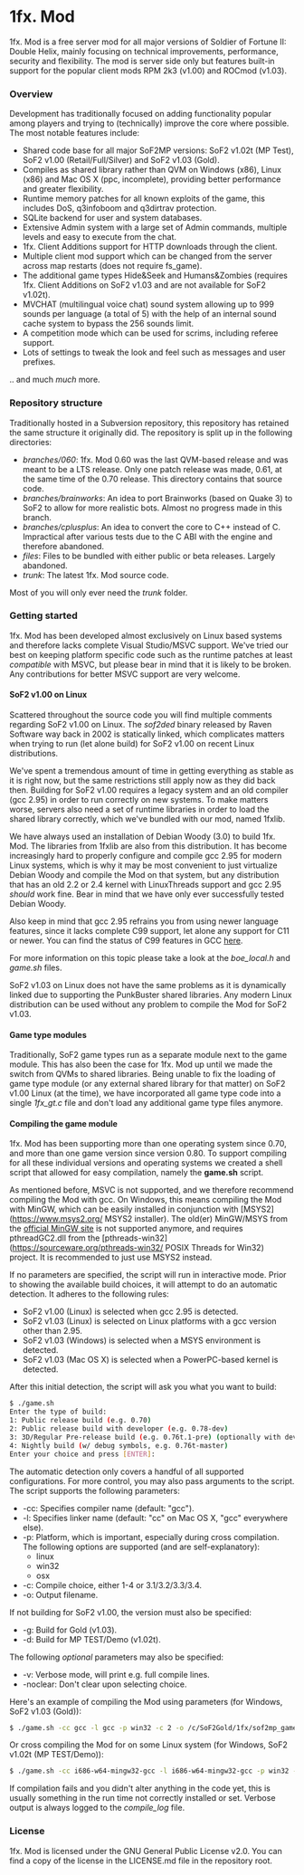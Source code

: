 # 1fx. Mod
1fx. Mod is a free server mod for all major versions of Soldier of Fortune II:
Double Helix, mainly focusing on technical improvements, performance,
security and flexibility. The mod is server side only but features built-in
support for the popular client mods RPM 2k3 (v1.00) and ROCmod (v1.03).

### Overview
Development has traditionally focused on adding functionality popular among
players and trying to (technically) improve the core where possible. The most
notable features include:

* Shared code base for all major SoF2MP versions: SoF2 v1.02t (MP Test), SoF2
v1.00 (Retail/Full/Silver) and SoF2 v1.03 (Gold).
* Compiles as shared library rather than QVM on Windows (x86), Linux (x86) and
Mac OS X (ppc, incomplete), providing better performance and greater
flexibility.
* Runtime memory patches for all known exploits of the game, this includes DoS,
q3infoboom and q3dirtrav protection.
* SQLite backend for user and system databases.
* Extensive Admin system with a large set of Admin commands, multiple levels and
easy to execute from the chat.
* 1fx. Client Additions support for HTTP downloads through the client.
* Multiple client mod support which can be changed from the server across map
restarts (does not require fs_game).
* The additional game types Hide&Seek and Humans&Zombies (requires 1fx. Client
Additions on SoF2 v1.03 and are not available for SoF2 v1.02t).
* MVCHAT (multilingual voice chat) sound system allowing up to 999 sounds per
language (a total of 5) with the help of an internal sound cache system to
bypass the 256 sounds limit.
* A competition mode which can be used for scrims, including referee support.
* Lots of settings to tweak the look and feel such as messages and user
prefixes.

.. and much *much* more.

### Repository structure
Traditionally hosted in a Subversion repository, this repository has retained
the same structure it originally did. The repository is split up in the
following directories:

* *branches/060*: 1fx. Mod 0.60 was the last QVM-based release and was meant to
be a LTS release. Only one patch release was made, 0.61, at the same time of the
0.70 release. This directory contains that source code.
* *branches/brainworks*: An idea to port Brainworks (based on Quake 3) to SoF2
to allow for more realistic bots. Almost no progress made in this branch.
* *branches/cplusplus*: An idea to convert the core to C++ instead of C.
Impractical after various tests due to the C ABI with the engine and therefore
abandoned.
* *files*: Files to be bundled with either public or beta releases. Largely
abandoned.
* *trunk*: The latest 1fx. Mod source code.

Most of you will only ever need the *trunk* folder.

### Getting started
1fx. Mod has been developed almost exclusively on Linux based systems and
therefore lacks complete Visual Studio/MSVC support. We've tried our best on
keeping platform specific code such as the runtime patches at least *compatible*
with MSVC, but please bear in mind that it is likely to be broken. Any
contributions for better MSVC support are very welcome.

#### SoF2 v1.00 on Linux
Scattered throughout the source code you will find multiple comments regarding
SoF2 v1.00 on Linux. The *sof2ded* binary released by Raven Software way back in
2002 is statically linked, which complicates matters when trying to run (let
alone build) for SoF2 v1.00 on recent Linux distributions.

We've spent a tremendous amount of time in getting everything as stable as it is
right now, but the same restrictions still apply now as they did back then.
Building for SoF2 v1.00 requires a legacy system and an old compiler (gcc 2.95)
in order to run correctly on new systems. To make matters worse, servers also
need a set of runtime libraries in order to load the shared library correctly,
which we've bundled with our mod, named 1fxlib.

We have always used an installation of Debian Woody (3.0) to build 1fx. Mod. The
libraries from 1fxlib are also from this distribution. It has become
increasingly hard to properly configure and compile gcc 2.95 for modern Linux
systems, which is why it may be most convenient to just virtualize Debian Woody
and compile the Mod on that system, but any distribution that has an old 2.2
or 2.4 kernel with LinuxThreads support and gcc 2.95 *should* work fine. Bear in
mind that we have only ever successfully tested Debian Woody.

Also keep in mind that gcc 2.95 refrains you from using newer language features,
since it lacks complete C99 support, let alone any support for C11 or newer. You
can find the status of C99 features in GCC
[here](http://gcc.gnu.org/c99status.html "Status of C99 features in GCC").

For more information on this topic please take a look at the *boe_local.h* and
*game.sh* files.

SoF2 v1.03 on Linux does not have the same problems as it is dynamically linked
due to supporting the PunkBuster shared libraries. Any modern Linux distribution
can be used without any problem to compile the Mod for SoF2 v1.03.

#### Game type modules
Traditionally, SoF2 game types run as a separate module next to the game module.
This has also been the case for 1fx. Mod up until we made the switch from QVMs
to shared libraries. Being unable to fix the loading of game type module (or any
external shared library for that matter) on SoF2 v1.00 Linux (at the time), we
have incorporated all game type code into a single *1fx_gt.c* file and don't
load any additional game type files anymore.

#### Compiling the game module
1fx. Mod has been supporting more than one operating system since 0.70, and more
than one game version since version 0.80. To support compiling for all these
individual versions and operating systems we created a shell script that allowed
for easy compilation, namely the **game.sh** script.

As mentioned before, MSVC is not supported, and we therefore recommend compiling
the Mod with gcc. On Windows, this means compiling the Mod with MinGW, which can
be easily installed in conjunction with
[MSYS2](https://www.msys2.org/ MSYS2 installer). The old(er) MinGW/MSYS from the
[official MinGW site](http://mingw.org/ "MinGW and MSYS projects") is not
supported anymore, and requires pthreadGC2.dll from the
[pthreads-win32](https://sourceware.org/pthreads-win32/ POSIX Threads for Win32)
project. It is recommended to just use MSYS2 instead.

If no parameters are specified, the script will run in interactive mode. Prior
to showing the available build choices, it will attempt to do an automatic
detection. It adheres to the following rules:

* SoF2 v1.00 (Linux) is selected when gcc 2.95 is detected.
* SoF2 v1.03 (Linux) is selected on Linux platforms with a gcc version other
than 2.95.
* SoF2 v1.03 (Windows) is selected when a MSYS environment is detected.
* SoF2 v1.03 (Mac OS X) is selected when a PowerPC-based kernel is detected.

After this initial detection, the script will ask you what you want to build:

```bash
$ ./game.sh
Enter the type of build:
1: Public release build (e.g. 0.70)
2: Public release build with developer (e.g. 0.78-dev)
3: 3D/Regular Pre-release build (e.g. 0.76t.1-pre) (optionally with developer)
4: Nightly build (w/ debug symbols, e.g. 0.76t-master)
Enter your choice and press [ENTER]:
```

The automatic detection only covers a handful of all supported configurations.
For more control, you may also pass arguments to the script. The script supports
the following parameters:

* -cc: Specifies compiler name (default: "gcc").
* -l: Specifies linker name (default: "cc" on Mac OS X, "gcc" everywhere else).
* -p: Platform, which is important, especially during cross compilation. The
following options are supported (and are self-explanatory):
    * linux
    * win32
    * osx
* -c: Compile choice, either 1-4 or 3.1/3.2/3.3/3.4.
* -o: Output filename.

If not building for SoF2 v1.00, the version must also be specified:

* -g: Build for Gold (v1.03).
* -d: Build for MP TEST/Demo (v1.02t).

The following *optional* parameters may also be specified:

* -v: Verbose mode, will print e.g. full compile lines.
* -noclear: Don't clear upon selecting choice.

Here's an example of compiling the Mod using parameters (for Windows, SoF2 v1.03
(Gold)):

```bash
$ ./game.sh -cc gcc -l gcc -p win32 -c 2 -o /c/SoF2Gold/1fx/sof2mp_gamex86.dll -g
```

Or cross compiling the Mod for on some Linux system (for Windows, SoF2 v1.02t
(MP TEST/Demo)):

```bash
$ ./game.sh -cc i686-w64-mingw32-gcc -l i686-w64-mingw32-gcc -p win32 -c 2 -o ~/sof2mp_gamex86.dll -d
```

If compilation fails and you didn't alter anything in the code yet, this is
usually something in the run time not correctly installed or set. Verbose output
is always logged to the *compile_log* file.

### License
1fx. Mod is licensed under the GNU General Public License v2.0. You can find a
copy of the license in the LICENSE.md file in the repository root.
